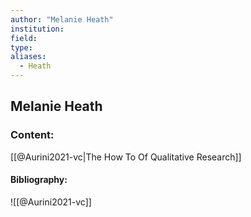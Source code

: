 ```yaml
---
author: "Melanie Heath"
institution:
field:
type:
aliases:
  - Heath
---
```


## Melanie Heath

### Content:
[[@Aurini2021-vc|The How To Of Qualitative Research]]

#### Bibliography:

![[@Aurini2021-vc]]